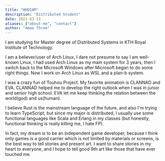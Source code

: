 ```yaml
---
title: "WHOIAM"
description: "Distributed Student"
date: 2021-03-11
aliases: ["about-me", "contact"]
author: "Amao Three"
---
```


I am studying for Master degree of Distributed Systems in KTH Royal Institute of Technology.

I am a believer/user of Arch Linux, I dare not presume to say I am well-known Linux, I had used Arch Linux as my main system for 3 years, then I switch back to the Microsoft Windows after Microsoft began to do some right things. Now I work on Arch Linux as WSL and a plan-b system.

I was a crazy fun of Touhou Project. My favorite animation is CLANNAD and EVA. CLANNAD helped me to develop the right outlook when I was in junior and senior high school. EVA let me keep thinking the relation between the world(god) and us(human).

I believe Rust is the mainstream language of the future, and also I'm trying to learn TypeScript, but since my major is distributed, I usually use some functional languages like Scala and Erlang in my classes (but honestly, functional thinking is really killing me, I hate FP).

In fact, my dream is to be an independent game developer, because I think only games is a good carrier which is not limited by materials or screens, is the best way to tell stories and present art. I want to share stories in my heart to everyone, and I hope to tell good 9th art like those that have ever touched me.